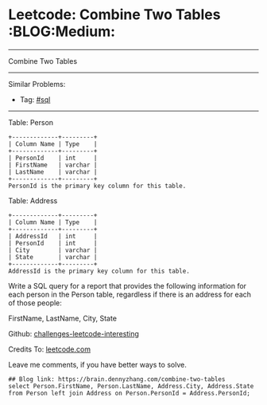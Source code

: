 # Leetcode: Combine Two Tables     :BLOG:Medium:


---

Combine Two Tables  

---

Similar Problems:  
-   Tag: [#sql](https://brain.dennyzhang.com/tag/sql)

---

Table: Person  

    +-------------+---------+
    | Column Name | Type    |
    +-------------+---------+
    | PersonId    | int     |
    | FirstName   | varchar |
    | LastName    | varchar |
    +-------------+---------+
    PersonId is the primary key column for this table.

Table: Address  

    +-------------+---------+
    | Column Name | Type    |
    +-------------+---------+
    | AddressId   | int     |
    | PersonId    | int     |
    | City        | varchar |
    | State       | varchar |
    +-------------+---------+
    AddressId is the primary key column for this table.

Write a SQL query for a report that provides the following information for each person in the Person table, regardless if there is an address for each of those people:  

FirstName, LastName, City, State  

Github: [challenges-leetcode-interesting](https://github.com/DennyZhang/challenges-leetcode-interesting/tree/master/combine-two-tables)  

Credits To: [leetcode.com](https://leetcode.com/problems/combine-two-tables/description/)  

Leave me comments, if you have better ways to solve.  

    ## Blog link: https://brain.dennyzhang.com/combine-two-tables
    select Person.FirstName, Person.LastName, Address.City, Address.State
    from Person left join Address on Person.PersonId = Address.PersonId;